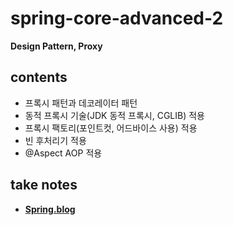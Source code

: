 # spring-core-advanced-2
<b>Design Pattern, Proxy</b>
## contents
- 프록시 패턴과 데코레이터 패턴
- 동적 프록시 기술(JDK 동적 프록시, CGLIB) 적용
- 프록시 팩토리(포인트컷, 어드바이스 사용) 적용
- 빈 후처리기 적용
- @Aspect AOP 적용
## take notes
- <b><a href="https://everlasting-cello-2b6.notion.site/Spring-69743c647ffe44d794dea5084120100c">Spring.blog</a></b>
